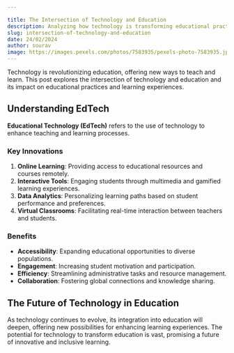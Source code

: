 ```yaml
---

title: The Intersection of Technology and Education
description: Analyzing how technology is transforming educational practices and learning experiences
slug: intersection-of-technology-and-education
date: 24/02/2024
author: sourav
image: https://images.pexels.com/photos/7583935/pexels-photo-7583935.jpeg?auto=compress&cs=tinysrgb&w=1260&h=750&dpr=1
---
```


Technology is revolutionizing education, offering new ways to teach and learn. This post explores the intersection of technology and education and its impact on educational practices and learning experiences.

## Understanding EdTech

**Educational Technology (EdTech)** refers to the use of technology to enhance teaching and learning processes.

### Key Innovations

1. **Online Learning**: Providing access to educational resources and courses remotely.
2. **Interactive Tools**: Engaging students through multimedia and gamified learning experiences.
3. **Data Analytics**: Personalizing learning paths based on student performance and preferences.
4. **Virtual Classrooms**: Facilitating real-time interaction between teachers and students.

### Benefits

- **Accessibility**: Expanding educational opportunities to diverse populations.
- **Engagement**: Increasing student motivation and participation.
- **Efficiency**: Streamlining administrative tasks and resource management.
- **Collaboration**: Fostering global connections and knowledge sharing.

## The Future of Technology in Education

As technology continues to evolve, its integration into education will deepen, offering new possibilities for enhancing learning experiences. The potential for technology to transform education is vast, promising a future of innovative and inclusive learning.
